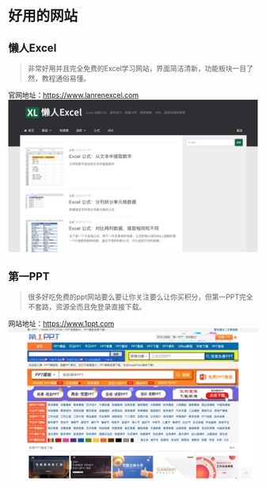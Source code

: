 # 好用的网站
## 懒人Excel
> 非常好用并且完全免费的Excel学习网站，界面简洁清新，功能板块一目了然，教程通俗易懂。

官网地址：https://www.lanrenexcel.com
![](..%2F..%2F..%2Fphoto%2F%E6%87%92%E4%BA%BAExcel.jpg)

## 第一PPT
> 很多好吃免费的ppt网站要么要让你关注要么让你买积分，但第一PPT完全不套路，资源全而且免登录直接下载。

网站地址：https://www.1ppt.com
![](..%2F..%2F..%2Fphoto%2F%E7%AC%AC%E4%B8%80PPT.jpg)